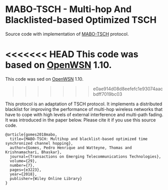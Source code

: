 # MABO-TSCH - Multi-hop And Blacklisted-based Optimized TSCH

Source code with implementation of [MABO-TSCH][1] protocol.

<<<<<<< HEAD
This code was based on [OpenWSN][2] 1.10.
=======
This code was sed on [OpenWSN][2] 1.10.
>>>>>>> e0ae914d08d8eefefc1e93074aacbdff7019bc03

This protocol is an adaptation of TSCH protocol.
It implements a distributed blacklist for improving the performance of multi-hop wireless networks that have to cope with high levels of external interference and multi-path fading.
It was introduced in the paper below. Please cite it if you use this source code.

```
@article{gomes2018mabo,
  title={MABO-TSCH: Multihop and blacklist-based optimized time synchronized channel hopping},
  author={Gomes, Pedro Henrique and Watteyne, Thomas and Krishnamachari, Bhaskar},
  journal={Transactions on Emerging Telecommunications Technologies},
  volume={29},
  number={7},
  pages={e3223},
  year={2018},
  publisher={Wiley Online Library}
}
```

[1]:http://anrg.usc.edu/www/papers/2017_Pedro_ETT_MABO_TSCH.pdf
[2]:https://openwsn.atlassian.net/wiki/spaces/OW/overview